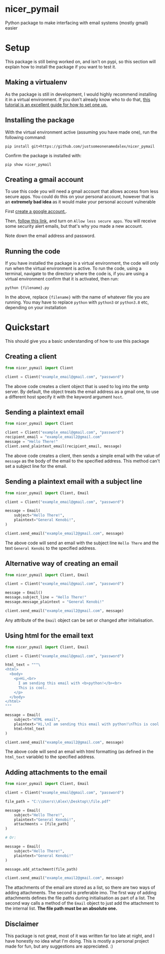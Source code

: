 # nicer_pymail
Python package to make interfacing with email systems (mostly gmail) easier

# Setup
This package is still being worked on, and isn't on pypi, so this section will explain how to install the package if you want to test it.

## Making a virtualenv
As the package is still in development, I would highly recommend installing it in a virtual environment. If you don't already know who to do that, [this tutorial is an excellent guide for how to set one up.](https://docs.python-guide.org/dev/virtualenvs/#lower-level-virtualenv)

## Installing the package
With the virtual environment active (assuming you have made one), run the following command:
```
pip install git+https://github.com/justsomeonenamedalex/nicer_pymail
```
Confirm the package is installed with:
```
pip show nicer_pymail
```

## Creating a gmail account
To use this code you will need a gmail account that allows access from less secure apps. You could do this on your personal account, however that is an **extremely bad idea** as it would make your personal account vulnerable

First [create a google account.](https://accounts.google.com/Signup).

Then, [follow this link.](https://myaccount.google.com/lesssecureapps) and turn on `Allow less secure apps`. You will receive some security alert emails, but that's why you made a new account.

Note down the email address and password.

## Running the code
If you have installed the package in a virtual environment, the code will only run when the virtual environment is active. To run the code, using a terminal, navigate to the directory where the code is, if you are using a virtual environment confirm that it is activated, then run:
```
python {filename}.py
```
In the above, replace `{filename}` with the name of whatever file you are running. You may have to replace `python` with `python3` or `python3.8` etc, depending on your installation
# Quickstart
This should give you a basic understanding of how to use this package

## Creating a client
```python
from nicer_pymail import Client

client = Client("example_email@gmail.com", "password")
```
The above code creates a client object that is used to log into the smtp server.
By default, the object treats the email address as a gmail one, to use a different host specify it with the keyword argument `host`.

## Sending a plaintext email
```python
from nicer_pymail import Client

client = Client("example_email@gmail.com", "password")
recipient_email = "example_email2@gmail.com"
message = "Hello There!"
client.send_plaintext_email(recipient_email, message)
```
The above code creates a client, then sends a simple email with the value of `message` as the body of the email to the specified address.
This method can't set a subject line for the email.

## Sending a plaintext email with a subject line
```python
from nicer_pymail import Client, Email

client = Client("example_email@gmail.com", "password")

message = Email(
    subject="Hello There!",
    plaintext="General Kenobi!",
)

client.send_email("example_email2@gmail.com", message)
```
The above code will send an email with the subject line `Hello There` and the text `General Kenobi` to the specified address.

## Alternative way of creating an email
```python
from nicer_pymail import Client, Email

client = Client("example_email@gmail.com", "password")

message = Email()
message.subject_line = "Hello There!"
message.message_plaintext = "General Kenobi!"

client.send_email("example_email2@gmail.com", message)
```
Any attribute of the `Email` object can be set or changed after initialisation.

## Using html for the email text
```python
from nicer_pymail import Client, Email

client = Client("example_email@gmail.com", "password")

html_text = """\
<html>
  <body>
    <p>Hi,<br>
      I am sending this email with <b>python!</b><br>
      This is cool.
    </p>
  </body>
</html>
"""

message = Email(
    subject="HTML email",
    plaintext="Hi,\nI am sending this email with python!\nThis is cool.",
    html=html_text
)

client.send_email("example_email2@gmail.com", message)
```
The above code will send an email with html formatting (as defined in the `html_text` variable) to the specified address.

## Adding attachments to the email
```python
from nicer_pymail import Client, Email

client = Client("example_email@gmail.com", "password")

file_path = "C:\\Users\\Alex\\Desktop\\file.pdf"

message = Email(
    subject="Hello There!",
    plaintext="General Kenobi!",
    attachments = [file_path]
)

# Or:

message = Email(
    subject="Hello There!",
    plaintext="General Kenobi!"
)

message.add_attachment(file_path)

client.send_email("example_email2@gmail.com", message)
```
The attachments of the email are stored as a list, so there are two ways of adding attachments. The second is preferable imo.
The first way of adding attachments defines the file paths during initialisation as part of a list. The second way calls a method of the `Email` object to just add the attachment to the internal list.
**The file path must be an absolute one.**

## Disclaimer
This package is not great, most of it was written far too late at night, and I have honestly no idea what I'm doing. This is mostly a personal project made for fun, but any suggestions are appreciated. :) 
